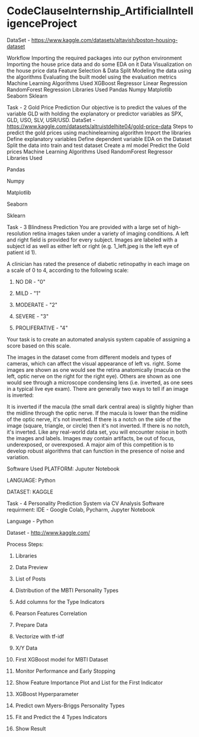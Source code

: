 # CodeClauseInternship_ArtificialIntelligenceProject

DataSet - https://www.kaggle.com/datasets/altavish/boston-housing-dataset

Workflow
Importing the required packages into our python environment
Importing the house price data and do some EDA on it
Data Visualization on the house price data
Feature Selection & Data Split
Modeling the data using the algorithms
Evaluating the built model using the evaluation metrics
Machine Learning Algorithms Used
XGBoost Regressor
Linear Regression
RandomForest Regression
Libraries Used
Pandas Numpy Matplotlib Seaborn Sklearn

Task - 2 Gold Price Prediction
Our objective is to predict the values of the variable GLD with holding the explanatory or predictor variables as SPX, GLD, USO, SLV, USR/USD.
DataSet - https://www.kaggle.com/datasets/altruistdelhite04/gold-price-data
Steps to predict the gold prices using machinelearning algorithm
Import the libraries
Define explanatory variables
Define dependent variable
EDA on the Dataset
Split the data into train and test dataset
Create a ml model
Predict the Gold prices
Machine Learning Algorithms Used
RandomForest Regressor
Libraries Used

Pandas

Numpy

Matplotlib

Seaborn

Sklearn


Task - 3 Blindness Prediction
You are provided with a large set of high-resolution retina images taken under a variety of imaging conditions. A left and right field is provided for every subject. Images are labeled with a subject id as well as either left or right (e.g. 1_left.jpeg is the left eye of patient id 1).

A clinician has rated the presence of diabetic retinopathy in each image on a scale of 0 to 4, according to the following scale:

1. NO DR - "0"

2. MILD - "1"

3. MODERATE - "2"

4. SEVERE - "3"

5. PROLIFERATIVE - "4"

Your task is to create an automated analysis system capable of assigning a score based on this scale.

The images in the dataset come from different models and types of cameras, which can affect the visual appearance of left vs. right. Some images are shown as one would see the retina anatomically (macula on the left, optic nerve on the right for the right eye). Others are shown as one would see through a microscope condensing lens (i.e. inverted, as one sees in a typical live eye exam). There are generally two ways to tell if an image is inverted:

It is inverted if the macula (the small dark central area) is slightly higher than the midline through the optic nerve. If the macula is lower than the midline of the optic nerve, it's not inverted. If there is a notch on the side of the image (square, triangle, or circle) then it's not inverted. If there is no notch, it's inverted. Like any real-world data set, you will encounter noise in both the images and labels. Images may contain artifacts, be out of focus, underexposed, or overexposed. A major aim of this competition is to develop robust algorithms that can function in the presence of noise and variation.

Software Used
PLATFORM: Juputer Notebook

LANGUAGE: Python

DATASET: KAGGLE

Task - 4 Personality Prediction System via CV Analysis
Software requirment:
IDE - Google Colab, Pycharm, Jupyter Notebook

Language - Python

Dataset - http://www.kaggle.com/

Process Steps:
1. Libraries

2. Data Preview

3. List of Posts

4. Distribution of the MBTI Personality Types

5. Add columns for the Type Indicators

6. Pearson Features Correlation

7. Prepare Data

8. Vectorize with tf-idf

9. X/Y Data

10. First XGBoost model for MBTI Dataset

11. Monitor Performance and Early Stopping

12. Show Feature Importance Plot and List for the First Indicator

13. XGBoost Hyperparameter

14. Predict own Myers-Briggs Personality Types

15. Fit and Predict the 4 Types Indicators

16. Show Result
